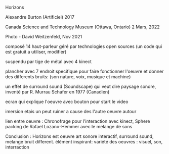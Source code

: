 Horizons

Alexandre Burton (Artificiel) 2017

Canada Science and Technology Museum (Ottawa, Ontario) 2 Mars, 2022

Photo - David Weitzenfeld, Nov 2021

composé 14 haut-parleur géré par technologies open sources (un code qui est gratuit a utiliser, modifier)

suspendu par tige de métal avec 4 kinect

plancher avec 7 endroit specifique pour faire fonctionner l'oeuvre et donner des differents bruits: (son nature, voix, musique et machine)

un effet de surround sound (Soundscape) qui veut dire paysage sonore, inventé par R. Murrau Schafer en 1977 (Canadien)

ecran qui explique l'oeuvre avec bouton pour start le video

imersion etais un peut ruiner a cause des l'autre oeuvre autour

lien entre oeuvre : Chronofrage pour l'interaction avec kinect, Sphere packing de Rafael Lozano-Hemmer avec le melange de sons
                    
Conclusion : Horizons est oeuvre art sonore interactif, surround sound, melange bruit different. élément inspirant: variété des oeuvres : visuel, son, interraction
